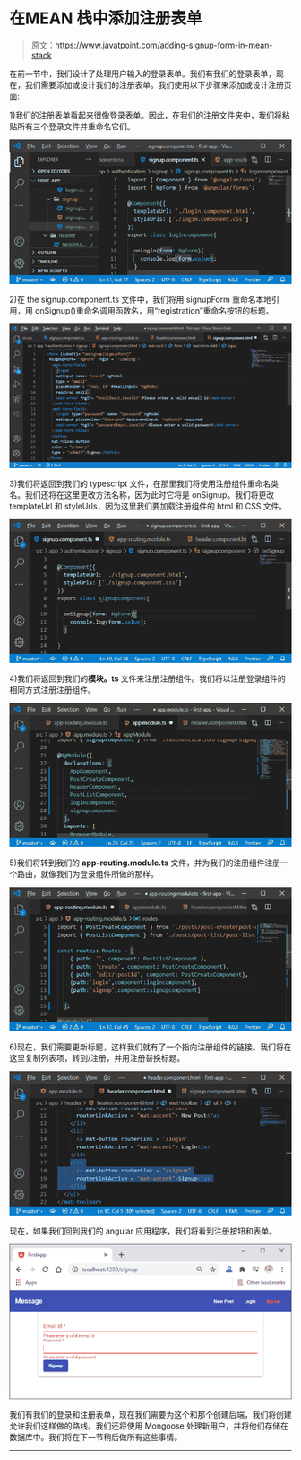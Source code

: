 # 在MEAN 栈中添加注册表单

> 原文：<https://www.javatpoint.com/adding-signup-form-in-mean-stack>

在前一节中，我们设计了处理用户输入的登录表单。我们有我们的登录表单，现在，我们需要添加或设计我们的注册表单。我们使用以下步骤来添加或设计注册页面:

1)我们的注册表单看起来很像登录表单。因此，在我们的注册文件夹中，我们将粘贴所有三个登录文件并重命名它们。

![Adding the signup form in MEAN Stack](img/4e25ba5908c0a84518fe53fde052d2ad.png)

2)在 the signup.component.ts 文件中，我们将用 signupForm 重命名本地引用，用 onSignup()重命名调用函数名，用“registration”重命名按钮的标题。

![Adding the signup form in MEAN Stack](img/af4ad994302e0e1d72134f2df5bd1a6f.png)

3)我们将返回到我们的 typescript 文件，在那里我们将使用注册组件重命名类名。我们还将在这里更改方法名称，因为此时它将是 onSignup。我们将更改 templateUrl 和 styleUrls，因为这里我们要加载注册组件的 html 和 CSS 文件。

![Adding the signup form in MEAN Stack](img/ca2fb50e5b6af91d8aa84256023be305.png)

4)我们将返回到我们的**模块。ts** 文件来注册注册组件。我们将以注册登录组件的相同方式注册注册组件。

![Adding the signup form in MEAN Stack](img/88fb26e0f6a69576903e44ff3550c1d6.png)

5)我们将转到我们的 **app-routing.module.ts** 文件，并为我们的注册组件注册一个路由，就像我们为登录组件所做的那样。

![Adding the signup form in MEAN Stack](img/708d0d056ad63f7d6f6ece814281ff8c.png)

6)现在，我们需要更新标题，这样我们就有了一个指向注册组件的链接。我们将在这里复制列表项，转到/注册，并用注册替换标题。

![Adding the signup form in MEAN Stack](img/eadeaa7e7fc0b1aa457921a41c1a0206.png)

现在，如果我们回到我们的 angular 应用程序，我们将看到注册按钮和表单。

![Adding the signup form in MEAN Stack](img/b7c95215a8e34f6c0ef376fbaa9a5af9.png)

我们有我们的登录和注册表单，现在我们需要为这个和那个创建后端，我们将创建允许我们这样做的路线。我们还将使用 Mongoose 处理新用户，并将他们存储在数据库中。我们将在下一节稍后做所有这些事情。

* * *